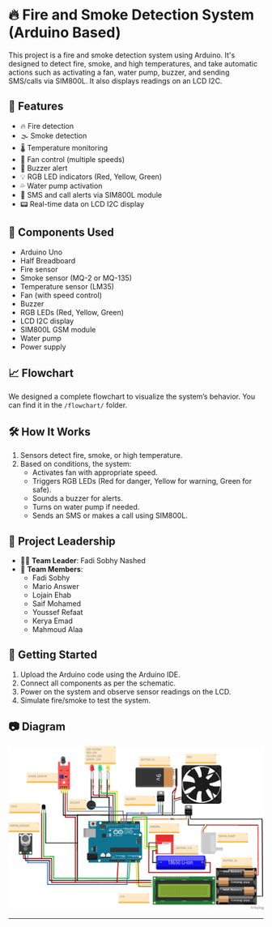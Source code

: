 # 🔥 Fire and Smoke Detection System (Arduino Based)

This project is a fire and smoke detection system using Arduino. It's designed to detect fire, smoke, and high temperatures, and take automatic actions such as activating a fan, water pump, buzzer, and sending SMS/calls via SIM800L. It also displays readings on an LCD I2C.


## 📌 Features

- 🔥 Fire detection
- 🌫️ Smoke detection
- 🌡️ Temperature monitoring
- 💨 Fan control (multiple speeds)
- 🚨 Buzzer alert
- 💡 RGB LED indicators (Red, Yellow, Green)
- 💦 Water pump activation
- 📲 SMS and call alerts via SIM800L module
- 📟 Real-time data on LCD I2C display

## 🔧 Components Used

- Arduino Uno
- Half Breadboard
- Fire sensor
- Smoke sensor (MQ-2 or MQ-135)
- Temperature sensor (LM35)
- Fan (with speed control)
- Buzzer
- RGB LEDs (Red, Yellow, Green)
- LCD I2C display
- SIM800L GSM module
- Water pump
- Power supply

## 📈 Flowchart

We designed a complete flowchart to visualize the system’s behavior. You can find it in the `/flowchart/` folder.


## 🛠️ How It Works

1. Sensors detect fire, smoke, or high temperature.
2. Based on conditions, the system:
   - Activates fan with appropriate speed.
   - Triggers RGB LEDs (Red for danger, Yellow for warning, Green for safe).
   - Sounds a buzzer for alerts.
   - Turns on water pump if needed.
   - Sends an SMS or makes a call using SIM800L.

## 🧠 Project Leadership

- 👨‍💻 **Team Leader**: Fadi Sobhy Nashed  
- 👥 **Team Members**: 
  - Fadi Sobhy
  - Mario Answer
  - Lojain Ehab
  - Saif Mohamed
  - Youssef Refaat
  - Kerya Emad
  - Mahmoud Alaa

## 🚀 Getting Started

1. Upload the Arduino code using the Arduino IDE.
2. Connect all components as per the schematic.
3. Power on the system and observe sensor readings on the LCD.
4. Simulate fire/smoke to test the system.

## 📷 Diagram
![Diagram](./Diagram/Diagram.png)

---
